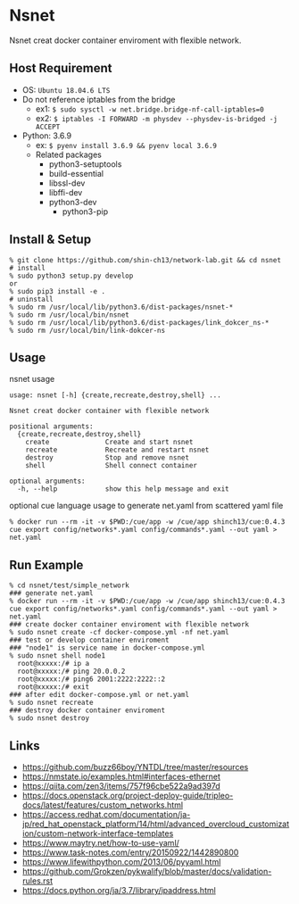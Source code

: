 # Nsnet

Nsnet creat docker container enviroment with flexible network.

## Host Requirement

* OS: `Ubuntu 18.04.6 LTS`
* Do not reference iptables from the bridge
  * ex1: `$ sudo sysctl -w net.bridge.bridge-nf-call-iptables=0`
  * ex2: `$ iptables -I FORWARD -m physdev --physdev-is-bridged -j ACCEPT`
* Python: 3.6.9
  * ex: `$ pyenv install 3.6.9 && pyenv local 3.6.9`
  * Related packages
    * python3-setuptools
    * build-essential
    * libssl-dev
    * libffi-dev
    * python3-dev
      * python3-pip

## Install & Setup

```shell
% git clone https://github.com/shin-ch13/network-lab.git && cd nsnet
# install
% sudo python3 setup.py develop
or 
% sudo pip3 install -e .
# uninstall
% sudo rm /usr/local/lib/python3.6/dist-packages/nsnet-*
% sudo rm /usr/local/bin/nsnet
% sudo rm /usr/local/lib/python3.6/dist-packages/link_dokcer_ns-*
% sudo rm /usr/local/bin/link-dokcer-ns
```

## Usage

nsnet usage

```shell
usage: nsnet [-h] {create,recreate,destroy,shell} ...

Nsnet creat docker container with flexible network

positional arguments:
  {create,recreate,destroy,shell}
    create              Create and start nsnet
    recreate            Recreate and restart nsnet
    destroy             Stop and remove nsnet
    shell               Shell connect container

optional arguments:
  -h, --help            show this help message and exit
```

optional cue language usage to generate net.yaml from scattered yaml file

```shell
% docker run --rm -it -v $PWD:/cue/app -w /cue/app shinch13/cue:0.4.3 cue export config/networks*.yaml config/commands*.yaml --out yaml > net.yaml
```

## Run Example

```shell
% cd nsnet/test/simple_network
### generate net.yaml
% docker run --rm -it -v $PWD:/cue/app -w /cue/app shinch13/cue:0.4.3 cue export config/networks*.yaml config/commands*.yaml --out yaml > net.yaml
### create docker container enviroment with flexible network
% sudo nsnet create -cf docker-compose.yml -nf net.yaml
### test or develop container enviroment
### "node1" is service name in docker-compose.yml
% sudo nsnet shell node1
  root@xxxxx:/# ip a
  root@xxxxx:/# ping 20.0.0.2
  root@xxxxx:/# ping6 2001:2222:2222::2
  root@xxxxx:/# exit
### after edit docker-compose.yml or net.yaml
% sudo nsnet recreate
### destroy docker container enviroment
% sudo nsnet destroy
```

## Links

* <https://github.com/buzz66boy/YNTDL/tree/master/resources>
* <https://nmstate.io/examples.html#interfaces-ethernet>
* <https://qiita.com/zen3/items/757f96cbe522a9ad397d>
* <https://docs.openstack.org/project-deploy-guide/tripleo-docs/latest/features/custom_networks.html>
* <https://access.redhat.com/documentation/ja-jp/red_hat_openstack_platform/14/html/advanced_overcloud_customization/custom-network-interface-templates>
* <https://www.maytry.net/how-to-use-yaml/>
* <https://www.task-notes.com/entry/20150922/1442890800>
* <https://www.lifewithpython.com/2013/06/pyyaml.html>
* <https://github.com/Grokzen/pykwalify/blob/master/docs/validation-rules.rst>
* <https://docs.python.org/ja/3.7/library/ipaddress.html>
